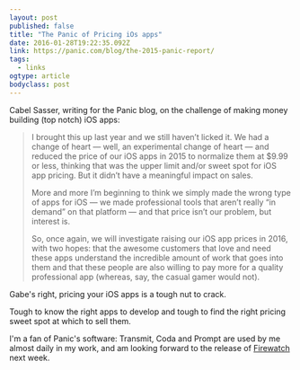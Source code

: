 ```yaml
---
layout: post 
published: false 
title: "The Panic of Pricing iOs apps" 
date: 2016-01-28T19:22:35.092Z 
link: https://panic.com/blog/the-2015-panic-report/ 
tags:
  - links
ogtype: article 
bodyclass: post 
---
```


Cabel Sasser, writing for the Panic blog, on the challenge of making money building (top notch) iOS apps:

> I brought this up last year and we still haven’t licked it. We had a change of heart — well, an experimental change of heart — and reduced the price of our iOS apps in 2015 to normalize them at $9.99 or less, thinking that was the upper limit and/or sweet spot for iOS app pricing. But it didn’t have a meaningful impact on sales.
> 
> More and more I’m beginning to think we simply made the wrong type of apps for iOS — we made professional tools that aren’t really “in demand” on that platform — and that price isn’t our problem, but interest is.
> 
> So, once again, we will investigate raising our iOS app prices in 2016, with two hopes: that the awesome customers that love and need these apps understand the incredible amount of work that goes into them and that these people are also willing to pay more for a quality professional app (whereas, say, the casual gamer would not).


Gabe's right, pricing your iOS apps is a tough nut to crack. 

Tough to know the right apps to develop and tough to find the right pricing sweet spot at which to sell them.

I'm a fan of Panic's software: Transmit, Coda and Prompt are used by me almost daily in my work, and am looking forward to the release of [Firewatch](http://www.firewatchgame.com/) next week.